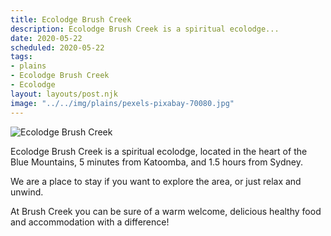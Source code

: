 ```yaml
---
title: Ecolodge Brush Creek
description: Ecolodge Brush Creek is a spiritual ecolodge...
date: 2020-05-22
scheduled: 2020-05-22
tags:
- plains
- Ecolodge Brush Creek
- Ecolodge
layout: layouts/post.njk
image: "../../img/plains/pexels-pixabay-70080.jpg"
---
```


![Ecolodge Brush Creek](../../img/plains/pexels-pixabay-70080.jpg)

Ecolodge Brush Creek is a spiritual ecolodge, located in the heart of the Blue Mountains, 5 minutes from Katoomba, and 1.5 hours from Sydney.

We are a place to stay if you want to explore the area, or just relax and unwind.

At Brush Creek you can be sure of a warm welcome, delicious healthy food and accommodation with a difference!